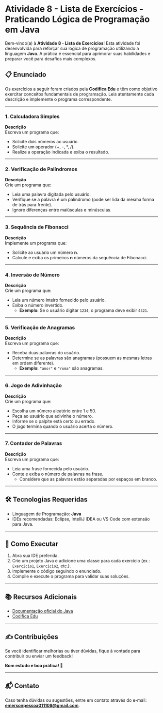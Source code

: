 # Atividade 8 - Lista de Exercícios - Praticando Lógica de Programação em Java

Bem-vindo(a) à **Atividade 8 - Lista de Exercícios**! Esta atividade foi desenvolvida para reforçar sua lógica de programação utilizando a linguagem **Java**. A prática é essencial para aprimorar suas habilidades e preparar você para desafios mais complexos.

## 📋 Enunciado

Os exercícios a seguir foram criados pela **Codifica Edu** e têm como objetivo exercitar conceitos fundamentais de programação. Leia atentamente cada descrição e implemente o programa correspondente.

---

### 1. Calculadora Simples
**Descrição**  
Escreva um programa que:
- Solicite dois números ao usuário.
- Solicite um operador (+, -, *, /).
- Realize a operação indicada e exiba o resultado.

---

### 2. Verificação de Palíndromos
**Descrição**  
Crie um programa que:
- Leia uma palavra digitada pelo usuário.
- Verifique se a palavra é um palíndromo (pode ser lida da mesma forma de trás para frente).
- Ignore diferenças entre maiúsculas e minúsculas.

---

### 3. Sequência de Fibonacci
**Descrição**  
Implemente um programa que:
- Solicite ao usuário um número **n**.
- Calcule e exiba os primeiros **n** números da sequência de Fibonacci.

---

### 4. Inversão de Número
**Descrição**  
Crie um programa que:
- Leia um número inteiro fornecido pelo usuário.
- Exiba o número invertido.
    - **Exemplo**: Se o usuário digitar `1234`, o programa deve exibir `4321`.

---

### 5. Verificação de Anagramas
**Descrição**  
Escreva um programa que:
- Receba duas palavras do usuário.
- Determine se as palavras são anagramas (possuem as mesmas letras em ordem diferente).
    - **Exemplo**: `"amor"` e `"roma"` são anagramas.

---

### 6. Jogo de Adivinhação
**Descrição**  
Crie um programa que:
- Escolha um número aleatório entre 1 e 50.
- Peça ao usuário que adivinhe o número.
- Informe se o palpite está certo ou errado.
- O jogo termina quando o usuário acerta o número.

---

### 7. Contador de Palavras
**Descrição**  
Escreva um programa que:
- Leia uma frase fornecida pelo usuário.
- Conte e exiba o número de palavras na frase.
    - Considere que as palavras estão separadas por espaços em branco.

---

## 🛠️ Tecnologias Requeridas
- Linguagem de Programação: **Java**
- IDEs recomendadas: Eclipse, IntelliJ IDEA ou VS Code com extensão para Java.

---

## 📝 Como Executar
1. Abra sua IDE preferida.
2. Crie um projeto Java e adicione uma classe para cada exercício (ex.: `Exercicio1`, `Exercicio2`, etc.).
3. Implemente o código seguindo o enunciado.
4. Compile e execute o programa para validar suas soluções.

---

## 📚 Recursos Adicionais
- [Documentação oficial do Java](https://docs.oracle.com/en/java/)
- [Codifica Edu](https://www.codificaedu.com.br)

---

## ✍️ Contribuições
Se você identificar melhorias ou tiver dúvidas, fique à vontade para contribuir ou enviar um feedback!

**Bom estudo e boa prática! 🚀**

---
## 📬 Contato

Caso tenha dúvidas ou sugestões, entre em contato através do e-mail: **emersonpessoa011108@gmail.com**.